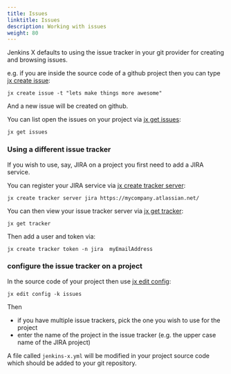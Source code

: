 ```yaml
---
title: Issues
linktitle: Issues
description: Working with issues 
weight: 80
---
```


Jenkins X defaults to using the issue tracker in your git provider for creating and browsing issues.

e.g. if you are inside the source code of a github project then you can type [jx create issue](/commands/jx_create_issue):

```
jx create issue -t "lets make things more awesome"
```

And a new issue will be created on github.

You can list open the issues on your project via [jx get issues](/commands/jx_get_issues):

```
jx get issues
```
             
### Using a different issue tracker

If you wish to use, say, JIRA on a project you first need to add a JIRA service.

You can register your JIRA service via [jx create tracker server](/commands/jx_create_tracker_server):

```
jx create tracker server jira https://mycompany.atlassian.net/
```

You can then view your issue tracker server via [jx get tracker](/commands/jx_get_tracker):

```
jx get tracker
```
             
Then add a user and token via:

```
jx create tracker token -n jira  myEmailAddress
```
      
### configure the issue tracker on a project

In the source code of your project then use [jx edit config](/commands/jx_edit_config):

```
jx edit config -k issues
```  
           
Then 

* if you have multiple issue trackers, pick the one you wish to use for the project
* enter the name of the project in the issue tracker (e.g. the upper case name of the JIRA project)

A file called `jenkins-x.yml` will be modified in your project source code which should be added to your git repository. 
 






